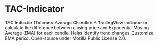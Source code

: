 # TAC-Indicator
TAC Indicator (Toleransi Average Chandle): A TradingView indicator to calculate the difference between closing price and Exponential Moving Average (EMA) for each candle. Helps identify trend changes. Customize EMA period. Open-source under Mozilla Public License 2.0.
